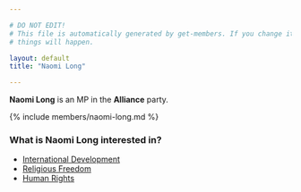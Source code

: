 ```yaml
---

# DO NOT EDIT!
# This file is automatically generated by get-members. If you change it, bad
# things will happen.

layout: default
title: "Naomi Long"

---
```


**Naomi Long** is an MP in the **Alliance** party.

{% include members/naomi-long.md %}

### What is Naomi Long interested in?


* [International Development](/interests/international-development.html)
* [Religious Freedom](/interests/religious-freedom.html)
* [Human Rights](/interests/human-rights.html)
